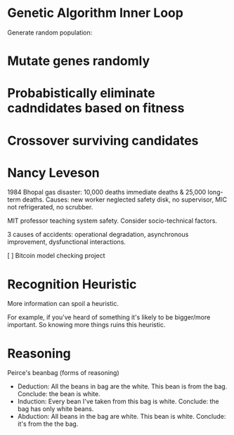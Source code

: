 # Genetic Algorithm Inner Loop
Generate random population:
# Mutate genes randomly
# Probabistically eliminate cadndidates based on fitness
# Crossover surviving candidates

# Nancy Leveson
1984 Bhopal gas disaster: 10,000 deaths immediate deaths & 25,000 long-term deaths.
Causes: new worker neglected safety disk, no supervisor, MIC not refrigerated, no scrubber.

MIT professor teaching system safety. Consider socio-technical factors. 

3 causes of accidents: operational degradation, asynchronous improvement, dysfunctional interactions. 

[ ] Bitcoin model checking project

# Recognition Heuristic
More information can spoil a heuristic.

For example, if you've heard of something it's likely to be bigger/more important. So knowing more things ruins this heuristic.

# Reasoning
Peirce's beanbag (forms of reasoning)
- Deduction: All the beans in bag are the white. This bean is from the bag. Conclude: the bean is white.
- Induction: Every bean I've taken from this bag is white. Conclude: the bag has only white beans.
- Abduction: All beans in the bag are white. This bean is white. Conclude: it's from the the bag.